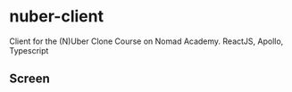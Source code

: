# nuber-client

Client for the (N)Uber Clone Course on Nomad Academy. ReactJS, Apollo, Typescript


## Screen